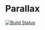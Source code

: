 # Parallax

[![Build Status](https://img.shields.io/github/release/pandao/editor.md.svg?branch=master)](https://jitpack.io/#profugocanis/parallax/0.1.1)
